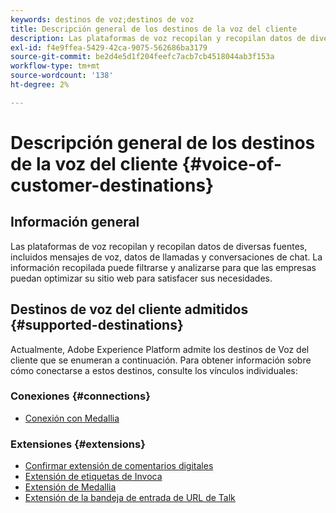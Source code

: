 ```yaml
---
keywords: destinos de voz;destinos de voz
title: Descripción general de los destinos de la voz del cliente
description: Las plataformas de voz recopilan y recopilan datos de diversas fuentes, incluidos mensajes de voz, datos de llamadas y conversaciones de chat. La información recopilada puede filtrarse y analizarse para que las empresas puedan optimizar su sitio web para satisfacer sus necesidades.
exl-id: f4e9ffea-5429-42ca-9075-562686ba3179
source-git-commit: be2d4e5d1f204feefc7acb7cb4518044ab3f153a
workflow-type: tm+mt
source-wordcount: '138'
ht-degree: 2%

---
```


# Descripción general de los destinos de la voz del cliente {#voice-of-customer-destinations}

## Información general

Las plataformas de voz recopilan y recopilan datos de diversas fuentes, incluidos mensajes de voz, datos de llamadas y conversaciones de chat. La información recopilada puede filtrarse y analizarse para que las empresas puedan optimizar su sitio web para satisfacer sus necesidades.

## Destinos de voz del cliente admitidos {#supported-destinations}

Actualmente, Adobe Experience Platform admite los destinos de Voz del cliente que se enumeran a continuación. Para obtener información sobre cómo conectarse a estos destinos, consulte los vínculos individuales:

### Conexiones {#connections}

* [Conexión con Medallia](/help/destinations/catalog/voice/medallia-connector.md)

### Extensiones {#extensions}

* [Confirmar extensión de comentarios digitales](confirmit-digital-feedback.md)
* [Extensión de etiquetas de Invoca](invoca.md)
* [Extensión de Medallia](medallia.md)
* [Extensión de la bandeja de entrada de URL de Talk](talkurl.md)
